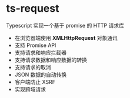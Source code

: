 # ts-request

Typescript 实现一个基于 promise 的 HTTP 请求库

- 在浏览器端使用 **XMLHttpRequest** 对象通讯
- 支持 Promise API
- 支持请求和响应拦截器
- 支持请求数据和响应数据的转换
- 支持请求的取消
- JSON 数据的自动转换
- 客户端防止 XSRF
- 实现跨域请求
